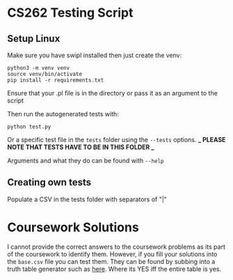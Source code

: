 # CS262 Testing Script

## Setup Linux

Make sure you have swipl installed then just create the venv:

```
python3 -m venv venv
source venv/bin/activate
pip install -r requirements.txt
```

Ensure that your .pl file is in the directory or pass it as an argument to the script

Then run the autogenerated tests with:

`python test.py`

Or a specific test file in the `tests` folder using the `--tests` options. **_ PLEASE NOTE THAT TESTS HAVE TO BE IN THIS FOLDER _**

Arguments and what they do can be found with `--help`

## Creating own tests

Populate a CSV in the tests folder with separators of "|"

# Coursework Solutions

I cannot provide the correct answers to the coursework problems as its part of the coursework to
identify them. However, if you fill your solutions into the `base.csv` file you can test them. They
can be found by subbing into a truth table generator such as
[here](https://web.stanford.edu/class/cs103/tools/truth-table-tool/). Where its YES iff the entire
table is yes.
